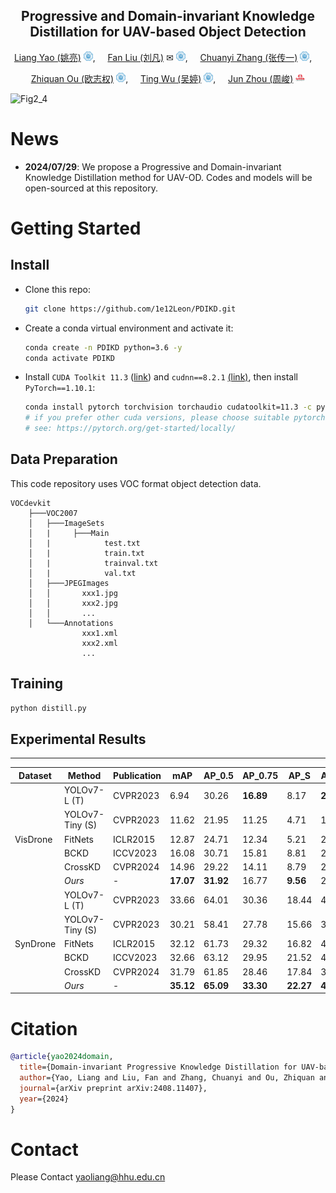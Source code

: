 <div align="center">

## Progressive and Domain-invariant Knowledge Distillation for UAV-based Object Detection

[Liang Yao (姚亮)](https://multimodality.group/author/%E5%A7%9A%E4%BA%AE/) 
<img src="assets/hhu_logo.png" alt="Logo" width="15">, &nbsp; &nbsp; 
[Fan Liu (刘凡)](https://multimodality.group/author/%E5%88%98%E5%87%A1/) ✉ 
<img src="assets/hhu_logo.png" alt="Logo" width="15">, &nbsp; &nbsp;
[Chuanyi Zhang (张传一)](https://ai.hhu.edu.cn/2023/0809/c17670a264073/page.htm) 
<img src="assets/hhu_logo.png" alt="Logo" width="15">, &nbsp; &nbsp; 

[Zhiquan Ou (欧志权)](https://multimodality.group/author/%E6%AC%A7%E5%BF%97%E6%9D%83/) 
<img src="assets/hhu_logo.png" alt="Logo" width="15">, &nbsp; &nbsp; 
[Ting Wu (吴婷)](https://multimodality.group/author/%E5%90%B4%E5%A9%B7/) 
<img src="assets/hhu_logo.png" alt="Logo" width="15">, &nbsp; &nbsp; 
[Jun Zhou (周峻)](https://experts.griffith.edu.au/7205-jun-zhou) 
<img src="assets/griffith_logo.png" alt="Logo" width="15">

</div>

![Fig2_4](https://github.com/user-attachments/assets/26aceea6-d277-4468-ba3d-39f6e268cc37)

# News

- **2024/07/29**: We propose a Progressive and Domain-invariant Knowledge Distillation method for UAV-OD. Codes and models will be open-sourced at this repository.

# Getting Started

## Install

- Clone this repo:

    ```bash
    git clone https://github.com/1e12Leon/PDIKD.git
    ```
- Create a conda virtual environment and activate it:

    ```bash
    conda create -n PDIKD python=3.6 -y
    conda activate PDIKD
    ```

- Install `CUDA Toolkit 11.3` ([link](https://developer.nvidia.com/cuda-11.3.0-download-archive)) and `cudnn==8.2.1` [(link)](https://developer.nvidia.com/rdp/cudnn-archive), then install `PyTorch==1.10.1`:

    ```bash
    conda install pytorch torchvision torchaudio cudatoolkit=11.3 -c pytorch -y
    # if you prefer other cuda versions, please choose suitable pytorch versions
    # see: https://pytorch.org/get-started/locally/
    ```
    
## Data Preparation
This code repository uses VOC format object detection data.
```
VOCdevkit
    ├───VOC2007
    │   ├───ImageSets
    │   |     ├───Main
    │   |            test.txt
    │   |            train.txt
    │   |            trainval.txt
    │   |            val.txt
    │   ├───JPEGImages
    │   │       xxx1.jpg
    │   │       xxx2.jpg
    │   │       ...
    │   └───Annotations
                xxx1.xml
                xxx2.xml
                ...
```

## Training

```bash
python distill.py
```
    
## Experimental Results

<table>  
    <thead>  
        <tr>  
            <th>Dataset</th>  
            <th>Method</th>  
            <th>Publication</th>  
            <th>mAP</th>  
            <th>AP_0.5</th>  
            <th>AP_0.75</th>  
            <th>AP_S</th>  
            <th>AP_M</th>  
            <th>AP_L</th>  
        </tr>  
    </thead>  
    <tbody>  
        <tr>  
            <td></td>  
            <td>YOLOv7-L (T)</td>  
            <td>CVPR2023</td>  
            <td>6.94</td>  
            <td>30.26</td>  
            <td><strong>16.89</strong></td>  
            <td>8.17</td>  
            <td><strong>26.90</strong></td>  
            <td><strong>42.41</strong></td>  
        </tr>  
        <tr>  
            <td></td>  
            <td>YOLOv7-Tiny (S)</td>  
            <td>CVPR2023</td>  
            <td>11.62</td>  
            <td>21.95</td>  
            <td>11.25</td>  
            <td>4.71</td>  
            <td>18.39</td>  
            <td>32.60</td>  
        </tr>  
        <tr>  
            <td>VisDrone</td>  
            <td>FitNets</td>  
            <td>ICLR2015</td>  
            <td>12.87</td>  
            <td>24.71</td>  
            <td>12.34</td>  
            <td>5.21</td>  
            <td>20.62</td>  
            <td>34.77</td>  
        </tr>  
        <tr>  
            <td></td>  
            <td>BCKD</td>  
            <td>ICCV2023</td>  
            <td>16.08</td>  
            <td>30.71</td>  
            <td>15.81</td>  
            <td>8.81</td>  
            <td>24.90</td>  
            <td>26.60</td>  
        </tr>  
        <tr>  
            <td></td>  
            <td>CrossKD</td>  
            <td>CVPR2024</td>  
            <td>14.96</td>  
            <td>29.22</td>  
            <td>14.11</td>  
            <td>8.79</td>  
            <td>23.77</td>  
            <td>24.54</td>  
        </tr>  
        <tr>  
            <td></td>  
            <td><em>Ours</em></td>  
            <td>-</td>  
            <td><strong>17.07</strong></td>  
            <td><strong>31.92</strong></td>  
            <td>16.77</td>  
            <td><strong>9.56</strong></td>  
            <td>25.90</td>  
            <td>38.98</td>  
        </tr>
<hr>
        <tr>  
            <td></td>  
            <td>YOLOv7-L (T)</td>  
            <td>CVPR2023</td>  
            <td>33.66</td>  
            <td>64.01</td>  
            <td>30.36</td>  
            <td>18.44</td>  
            <td>42.19</td>  
            <td><strong>40.97</strong></td>  
        </tr>  
        <tr>  
            <td></td>  
            <td>YOLOv7-Tiny (S)</td>  
            <td>CVPR2023</td>  
            <td>30.21</td>  
            <td>58.41</td>  
            <td>27.78</td>  
            <td>15.66</td>  
            <td>37.88</td>  
            <td>36.68</td>  
        </tr>  
        <tr>  
            <td>SynDrone</td>  
            <td>FitNets</td>  
            <td>ICLR2015</td>  
            <td>32.12</td>  
            <td>61.73</td>  
            <td>29.32</td>  
            <td>16.82</td>  
            <td>40.21</td>  
            <td>39.38</td>  
        </tr>  
        <tr>  
            <td></td>  
            <td>BCKD</td>  
            <td>ICCV2023</td>  
            <td>32.66</td>  
            <td>63.12</td>  
            <td>29.95</td>  
            <td>21.52</td>  
            <td>40.52</td>  
            <td>31.93</td>  
        </tr>  
        <tr>  
            <td></td>  
            <td>CrossKD</td>  
            <td>CVPR2024</td>  
            <td>31.79</td>  
            <td>61.85</td>  
            <td>28.46</td>  
            <td>17.84</td>  
            <td>39.53</td>  
            <td>30.88</td>  
        </tr>  
        <tr>  
            <td></td>  
            <td><em>Ours</em></td>  
            <td>-</td>  
            <td><strong>35.12</strong></td>  
            <td><strong>65.09</strong></td>  
            <td><strong>33.30</strong></td>  
            <td><strong>22.27</strong></td>  
            <td><strong>43.08</strong></td>  
            <td>36.51</td>  
        </tr>  
    </tbody>  
</table>

# Citation
```bibtex
@article{yao2024domain,
  title={Domain-invariant Progressive Knowledge Distillation for UAV-based Object Detection},
  author={Yao, Liang and Liu, Fan and Zhang, Chuanyi and Ou, Zhiquan and Wu, Ting},
  journal={arXiv preprint arXiv:2408.11407},
  year={2024}
}
```

# Contact
Please Contact yaoliang@hhu.edu.cn
